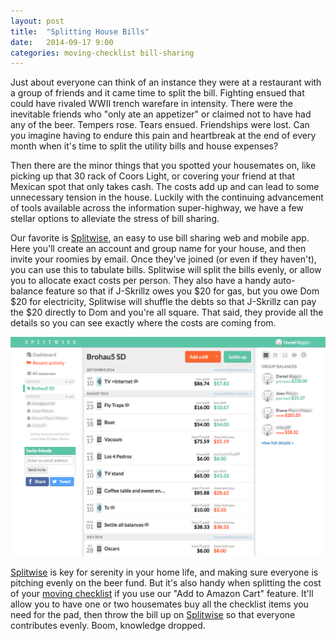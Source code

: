```yaml
---
layout: post
title:  "Splitting House Bills"
date:   2014-09-17 9:00
categories: moving-checklist bill-sharing
---
```


Just about everyone can think of an instance they were at a restaurant with a group of friends and it came time to split the bill. Fighting ensued that could have rivaled WWII trench warefare in intensity. There were the inevitable friends who "only ate an appetizer" or claimed not to have had any of the beer. Tempers rose. Tears ensued. Friendships were lost. Can you imagine having to endure this pain and heartbreak at the end of every month when it's time to split the utility bills and house expenses?

Then there are the minor things that you spotted your housemates on, like picking up that 30 rack of Coors Light, or covering your friend at that Mexican spot that only takes cash. The costs add up and can lead to some unnecessary tension in the house. Luckily with the continuing advancement of tools available across the information super-highway, we have a few stellar options to alleviate the stress of bill sharing.

Our favorite is [Splitwise](https://www.splitwise.com), an easy to use bill sharing web and mobile app. Here you'll create an account and group name for your house, and then invite your roomies by email. Once they've joined (or even if they haven't), you can use this to tabulate bills. Splitwise will split the bills evenly, or allow you to allocate exact costs per person. They also have a handy auto-balance feature so that if J-Skrillz owes you $20 for gas, but you owe Dom $20 for electricity, Splitwise will shuffle the debts so that J-Skrillz can pay the $20 directly to Dom and you're all square. That said, they provide all the details so you can see exactly where the costs are coming from.

![Splitwise](/images/splitwise.png)

[Splitwise](https://www.splitwise.com) is key for serenity in your home life, and making sure everyone is pitching evenly on the beer fund. But it's also handy when splitting the cost of your [moving checklist](http://www.movingbro.com) if you use our "Add to Amazon Cart" feature. It'll allow you to have one or two housemates buy all the checklist items you need for the pad, then throw the bill up on [Splitwise](https://www.splitwise.com) so that everyone contributes evenly. Boom, knowledge dropped.